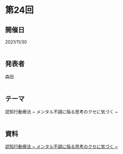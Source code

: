 # 第24回  
## 開催日  
2021/11/30  
<br>

## 発表者  
森田  
<br>

## テーマ  
認知行動療法 ~ メンタル不調に陥る思考のクセに気づく ~  
<br>

## 資料  
[認知行動療法 ~ メンタル不調に陥る思考のクセに気づく ~](https://tachibanahajime.github.io/group/no24/no24.pdf "第24回")  
<br>

